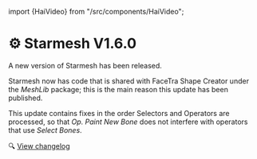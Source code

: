 ﻿---
date: 2024-11-29T20:00
---
import {HaiVideo} from "/src/components/HaiVideo";

# ⚙️ Starmesh V1.6.0

A new version of Starmesh has been released.

Starmesh now has code that is shared with FaceTra Shape Creator under the *MeshLib* package; this is the main reason this update has been published.

This update contains fixes in the order Selectors and Operators are processed, so that *Op. Paint New Bone* does not interfere with operators that use *Select Bones*.

🔍 [View changelog](/docs/changelogs/starmesh#1.6.0)
